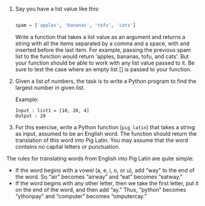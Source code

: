 1. Say you have a list value like this:

    ```python

    spam = ['apples', 'bananas', 'tofu', 'cats']
    ```
    Write a function that takes a list value as an argument and returns a string with all the items separated by a comma and a space, with and inserted before the last item. For example, passing the previous spam list to the function would return 'apples, bananas, tofu, and cats'. But your function should be able to work with any list value passed to it. Be sure to test the case where an empty list [] is passed to your function.

2. Given a list of numbers, the task is to write a Python program to find the largest number in given list.

    Example:

    ```
    Input : list1 = [10, 20, 4]
    Output : 20
    ```

3. For this exercise, write a Python function (`pig_latin`) that takes a string as input, assumed to be an English word. The function should return the translation of this word into Pig Latin. You may assume that the word contains no capital letters or punctuation.

The rules for translating words from English into Pig Latin are quite simple:

- If the word begins with a vowel (a, e, i, o, or u), add “way” to the end of the word. So “air” becomes “airway” and “eat” becomes “eatway.”
- If the word begins with any other letter, then we take the first letter, put it on the end of the word, and then add “ay.” Thus, “python” becomes “ythonpay” and “computer” becomes “omputercay.”
